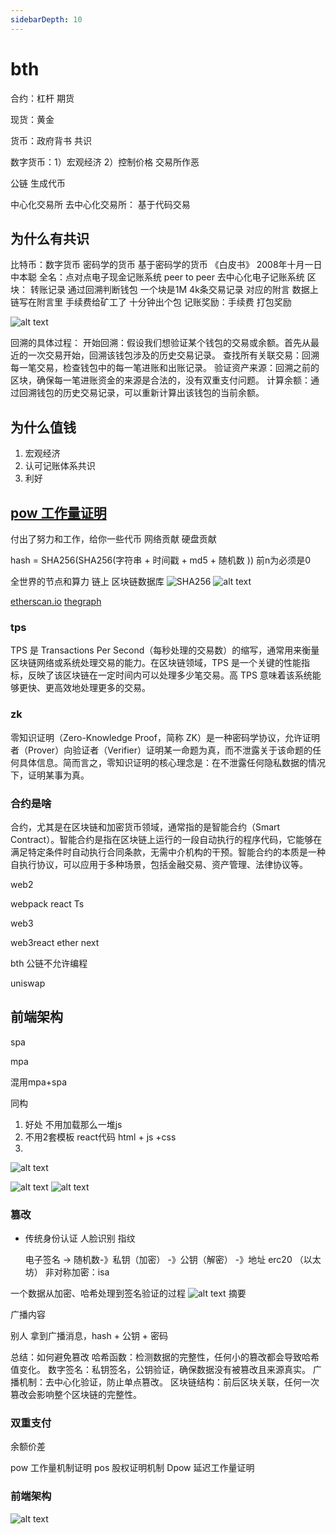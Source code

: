 ```yaml
---
sidebarDepth: 10
---
```


# bth

合约：杠杆 期货

现货：黄金

货币：政府背书 共识

数字货币：1）宏观经济 2）控制价格 交易所作恶  

公链 生成代币  

中心化交易所
去中心化交易所： 基于代码交易 

## 为什么有共识 

比特币：数字货币 密码学的货币 基于密码学的货币 《白皮书》 2008年十月一日 中本聪 全名：点对点电子现金记账系统 peer to peer 去中心化电子记账系统 
区块： 转账记录 通过回溯判断钱包  一个块是1M 4k条交易记录 对应的附言 数据上链写在附言里 手续费给矿工了 十分钟出个包
记账奖励：手续费 打包奖励

![alt text](./assets/btc.png)

回溯的具体过程：
开始回溯：假设我们想验证某个钱包的交易或余额。首先从最近的一次交易开始，回溯该钱包涉及的历史交易记录。
查找所有关联交易：回溯每一笔交易，检查钱包中的每一笔进账和出账记录。
验证资产来源：回溯之前的区块，确保每一笔进账资金的来源是合法的，没有双重支付问题。
计算余额：通过回溯钱包的历史交易记录，可以重新计算出该钱包的当前余额。

## 为什么值钱

1. 宏观经济
2. 认可记账体系共识
3. 利好

## [pow 工作量证明](https://chatgpt.com/c/67143f67-e4c4-800c-b009-9b40466c1155)

付出了努力和工作，给你一些代币
网络贡献
硬盘贡献 


hash = SHA256(SHA256(字符串 + 时间戳 + md5 + 随机数 )) 前n为必须是0

全世界的节点和算力 
链上  区块链数据库 
![SHA256](./assets/sha56.png)
![alt text](./assets/sha2561.png)

[etherscan.io](https://etherscan.io/)
[thegraph](https://thegraph.com/zh/)


### tps

 TPS 是 Transactions Per Second（每秒处理的交易数）的缩写，通常用来衡量区块链网络或系统处理交易的能力。在区块链领域，TPS 是一个关键的性能指标，反映了该区块链在一定时间内可以处理多少笔交易。高 TPS 意味着该系统能够更快、更高效地处理更多的交易。

 ### zk

 零知识证明（Zero-Knowledge Proof，简称 ZK）是一种密码学协议，允许证明者（Prover）向验证者（Verifier）证明某一命题为真，而不泄露关于该命题的任何具体信息。简而言之，零知识证明的核心理念是：在不泄露任何隐私数据的情况下，证明某事为真。


 ### 合约是啥

 合约，尤其是在区块链和加密货币领域，通常指的是智能合约（Smart Contract）。智能合约是指在区块链上运行的一段自动执行的程序代码，它能够在满足特定条件时自动执行合同条款，无需中介机构的干预。智能合约的本质是一种自执行协议，可以应用于多种场景，包括金融交易、资产管理、法律协议等。


 web2 

 webpack react Ts

 web3 

 web3react ether next 

 bth 公链不允许编程 

 uniswap 


## 前端架构 

spa 

mpa

混用mpa+spa

同构

1. 好处 不用加载那么一堆js
2. 不用2套模板  react代码
    html + js +css 
3. 


![alt text](./assets/jg.png)

![alt text](./assets/css.png)
![alt text](./assets/js.png)

### 篡改 

- 传统身份认证 人脸识别 指纹 

    电子签名 -> 随机数-》私钥（加密） -》公钥（解密） -》地址
    erc20 （以太坊）
    非对称加密：isa 
 
 一个数据从加密、哈希处理到签名验证的过程
![alt text](./assets/btc_1.png)
摘要 

广播内容

别人  拿到广播消息，hash + 公钥 + 密码 

总结：如何避免篡改
哈希函数：检测数据的完整性，任何小的篡改都会导致哈希值变化。
数字签名：私钥签名，公钥验证，确保数据没有被篡改且来源真实。
广播机制：去中心化验证，防止单点篡改。
区块链结构：前后区块关联，任何一次篡改会影响整个区块链的完整性。

### 双重支付
余额价差


pow  工作量机制证明 
pos  股权证明机制 
Dpow 延迟工作量证明 



### 前端架构 

![alt text](./assets/pending.png)